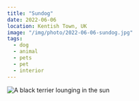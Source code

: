 ```yaml
---
title: "Sundog"
date: 2022-06-06
location: Kentish Town, UK
image: "/img/photo/2022-06-06-sundog.jpg"
tags:
  - dog
  - animal
  - pets
  - pet
  - interior
---
```


![A black terrier lounging in the sun](/img/photo/2022-06-06-sundog.jpg)

